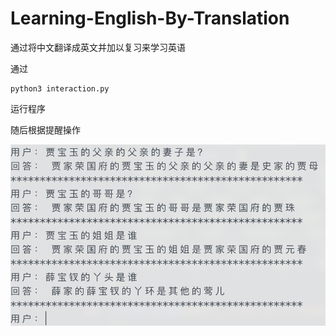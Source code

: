 # Learning-English-By-Translation
通过将中文翻译成英文并加以复习来学习英语



通过

```shell
python3 interaction.py
```

运行程序

随后根据提醒操作

![运行截图](https://github.com/g101418/KGQA/blob/master/%E6%88%AA%E5%9B%BE2.png)

